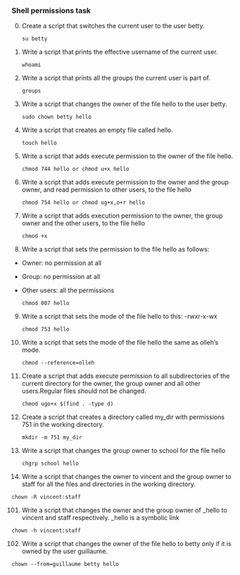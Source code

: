 ### Shell permissions task

0. Create a script that switches the current user to the user betty.
     ```
     su betty
     ```
1. Write a script that prints the effective username of the current user.
    ```
    whoami
    ```
2. Write a script that prints all the groups the current user is part of.
    ```
    groups
    ```
3. Write a script that changes the owner of the file hello to the user betty.
    ```
    sudo chown betty hello
    ```
4. Write a script that creates an empty file called hello.
    ```
    touch hello
    ```
5. Write a script that adds execute permission to the owner of the file hello.
    ```
    chmod 744 hello or chmod u+x hello
    ```

6. Write a script that adds execute permission to the owner and the group owner, and read permission to other users, to the file hello
    ```
    chmod 754 hello or chmod ug+x,o+r hello
    ```
7. Write a script that adds execution permission to the owner, the group owner and the other users, to the file hello
    ```
    chmod +x
    ```
8. Write a script that sets the permission to the file hello as follows:
  * Owner: no permission at all
  * Group: no permission at all
  * Other users: all the permissions
    
    ```
    chmod 007 hello
    ```
9. Write a script that sets the mode of the file hello to this: -rwxr-x-wx
    ```
    chmod 753 hello
    ```
    
10. Write a script that sets the mode of the file hello the same as olleh’s mode.
    ```
    chmod --reference=olleh
    ```
    
11. Create a script that adds execute permission to all subdirectories of the current directory for the owner, the group owner and all other users.Regular files should not be changed.
    ```
    chmod ugo+x $(find . -type d)
    ```
12. Create a script that creates a directory called my_dir with permissions 751 in the working directory.
    ```
    mkdir -m 751 my_dir
    ```
13. Write a script that changes the group owner to school for the file hello
     ```
     chgrp school hello
    ```
100. Write a script that changes the owner to vincent and the group owner to staff for all the files and directories in the working directory.
    
    chown -R vincent:staff
    
101. Write a script that changes the owner and the group owner of _hello to vincent and staff respectively. _hello is a symbolic link
    
    chown -h vincent:staff
    
102. Write a script that changes the owner of the file hello to betty only if it is owned by the user guillaume.

    chown --from=guillaume betty hello
   

